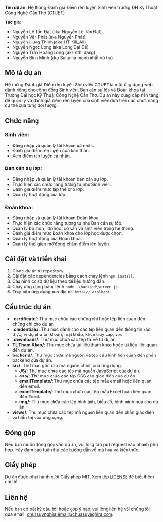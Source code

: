 **Tên dự án**: Hệ thống Đánh giá Điểm rèn luyện Sinh viên trường ĐH Kỹ Thuật Công Nghệ Cần Thơ (CTUET)

**Tác giả**: 
- Nguyễn Lê Tấn Đạt (aka Nguyễn Lê Tấn Đạt)
- Nguyễn Văn Phát (aka Nguyễn Phát)
- Nguyễn Hưng Thịnh (aka HT-Kill_All)
- Nguyễn Ngọc Long (aka Long Đại Đế)
- Nguyễn Trần Hoàng Long (aka nthl đang)
- Nguyễn Bình Minh (aka Saitama mạnh nhất vũ trụ)

## Mô tả dự án
Hệ thống Đánh giá Điểm rèn luyện Sinh viên CTUET là một ứng dụng web dành riêng cho cộng đồng Sinh viên, Ban cán sự lớp và Đoàn khoa tại Trường Đại học Kỹ Thuật Công Nghệ Cần Thơ. Dự án này cung cấp nền tảng để quản lý và đánh giá điểm rèn luyện của sinh viên dựa trên các chức năng cụ thể của từng đối tượng.

## Chức năng
### Sinh viên:
- Đăng nhập và quản lý tài khoản cá nhân.
- Đánh giá điểm rèn luyện của bản thân.
- Xem điểm rèn luyện cá nhân.

### Ban cán sự lớp:
- Đăng nhập và quản lý tài khoản ban cán sự lớp.
- Thực hiện các chức năng tương tự như Sinh viên.
- Đánh giá điểm mức tập thể cho lớp.
- Quản lý hoạt động của lớp.

### Đoàn khoa:
- Đăng nhập và quản lý tài khoản Đoàn khoa.
- Thực hiện các chức năng tương tự như Ban cán sự lớp.
- Quản lý bộ môn, lớp học, cố vấn và sinh viên trong hệ thống.
- Đánh giá điểm mức Đoàn khoa cho lớp học được chọn.
- Quản lý hoạt động của Đoàn khoa.
- Quản lý thời gian mở/đóng chấm điểm rèn luyện.

## Cài đặt và triển khai
1. Clone dự án từ repository.
2. Cài đặt các dependencies bằng cách chạy lệnh `npm install`.
3. Cấu hình cơ sở dữ liệu theo tài liệu hướng dẫn.
4. Chạy ứng dụng bằng lệnh `node .\backend\server.js`.
5. Truy cập ứng dụng qua địa chỉ `http://localhost`.

## Cấu trúc dự án
- **.certificate/**: Thư mục chứa các chứng chỉ hoặc tệp liên quan đến chứng chỉ cho dự án.
- **.credentials/**: Thư mục dành cho các tệp liên quan đến thông tin xác thực, ví dụ như tài khoản, mật khẩu, khóa truy cập, v.v.
- **.downloads/**: Thư mục chứa các tệp tải về từ dự án.
- **TL Tham Khao/**: Thư mục chứa tài liệu tham khảo hoặc tài liệu liên quan đến dự án.
- **backend/**: Thư mục chứa mã nguồn và tệp cấu hình liên quan đến phần backend của dự án.
- **src/**: Thư mục gốc cho mã nguồn chính của ứng dụng.
  - **JS/**: Thư mục chứa các tệp mã nguồn JavaScript của dự án.
  - **css/**: Thư mục chứa các tệp CSS cho giao diện của dự án.
  - **emailTemplate/**: Thư mục chứa các tệp mẫu email hoặc liên quan đến email.
  - **excelTemplate/**: Thư mục chứa các tệp mẫu Excel hoặc liên quan đến Excel.
  - **img/**: Thư mục chứa các tệp hình ảnh, biểu đồ, hình minh họa cho dự án.
- **views/**: Thư mục chứa các tệp mã nguồn liên quan đến phần giao diện và hiển thị của ứng dụng.

## Đóng góp
Nếu bạn muốn đóng góp vào dự án, vui lòng tạo pull request vào nhánh phù hợp. Hãy đảm bảo tuân thủ các hướng dẫn về mã hóa và kiến thức.

## Giấy phép
Dự án được phát hành dưới Giấy phép MIT. Xem tệp [LICENSE](LICENSE) để biết thêm chi tiết.

## Liên hệ
Nếu bạn có bất kỳ câu hỏi hoặc góp ý nào, vui lòng liên hệ với chúng tôi qua email: [chuasuynghira.email@chuasuynghira.com](mailto:chuasuynghira.email@chuasuynghira.com).

